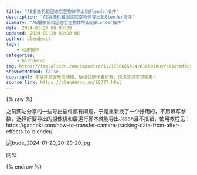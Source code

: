 ```yaml
---
title: "AE摄像机和固态层空物体导出到Blender插件"
description: "AE摄像机和固态层空物体导出到Blender插件"
summary: "AE摄像机和固态层空物体导出到Blender插件"
date: 2024-01-20 00:00:00
updated: 2024-01-20 00:00:00
author: blenderit
tags: 
    - 动画插件
categories:
    - blenderco
img: https://img.alicdn.com/imgextra/i1/1856665554/O1CN010uyYxk1qtmfXQS6lT_!!1856665554.jpg
showGetMethod: false
copyright: 本插件资源来自网络，版权归原作者所有，仅供交流学习使用！
source_link: https://blenderco.cn/66777.html
---
```


{% raw %}
<p>之前网站分享的一些导出插件都有问题，于是重新找了一个好用的，不用填写参数，选择好要导出的摄像机和层运行脚本就能导出Jason且不报错，使用教程见：https://gachoki.com/how-to-transfer-camera-tracking-data-from-after-effects-to-blender/</p><p><img src="https://img.alicdn.com/imgextra/i1/1856665554/O1CN010uyYxk1qtmfXQS6lT_!!1856665554.jpg" alt="bude_2024-01-20_20-29-20.jpg"></p><p>网盘</p>
<div style="display: none">blenderco</div>
{% endraw %}